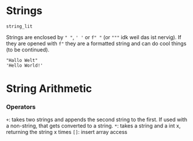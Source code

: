 # Strings
`string_lit`


Strings are enclosed by `" "`, `' '` or `f" "` (or `"""` idk weil das ist nervig). If they are opened with `f"` they are a formatted string and can do cool things (to be continued).

```
"Hallo Welt"
'Hello World!'
```





# String Arithmetic



### Operators
`+`: takes two strings and appends the second string to the first. If used with a non-string, that gets converted to a string.
`*`: takes a string and a int x, returning the string x times
`[]`: insert array access

